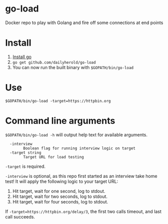 # go-load
Docker repo to play with Golang and fire off some connections at end points

# Install

1. [Install go](https://golang.org/doc/install)
2. `go get github.com/dailyherold/go-load`
3. You can now run the built binary with `$GOPATH/bin/go-load`

# Use

`$GOPATH/bin/go-load -target=https://httpbin.org`

# Command line arguments

`$GOPATH/bin/go-load -h` will output help text for available arguments.

```
  -interview
        Boolean flag for running interview logic on target
  -target string
        Target URL for load testing
```

`-target` is required.

`-interview` is optional, as this repo first started as an interview take home test! It will apply the following logic to your target URL:

1. Hit target, wait for one second, log to stdout.
2. Hit target, wait for two seconds, log to stdout.
3. Hit target, wait for four seconds, log to stdout.

If `-target=https://httpbin.org/delay/3`, the first two calls timeout, and last call succeeds.
